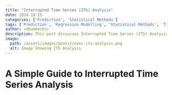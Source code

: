 ```yaml
---
title: "Interrupted Time Series (ITS) Analysis"
date: 2024-10-15
categories: ['Prediction', 'Statistical Methods']
tags: ['Prediction', 'Regression Modelling', 'Statistical Methods', 'Time Series Analysis', 'Linear Regression', 'Supervised Learning']
author: <dhammocks>
description: This post discusses Interrupted Time Series (ITS) Analysis in simple terms using accessible language for all.
image:
  path: /assets/images/posts/cover-its-analysis.png
  alt: Image Showing ITS Analysis
---
```


# A Simple Guide to Interrupted Time Series Analysis

